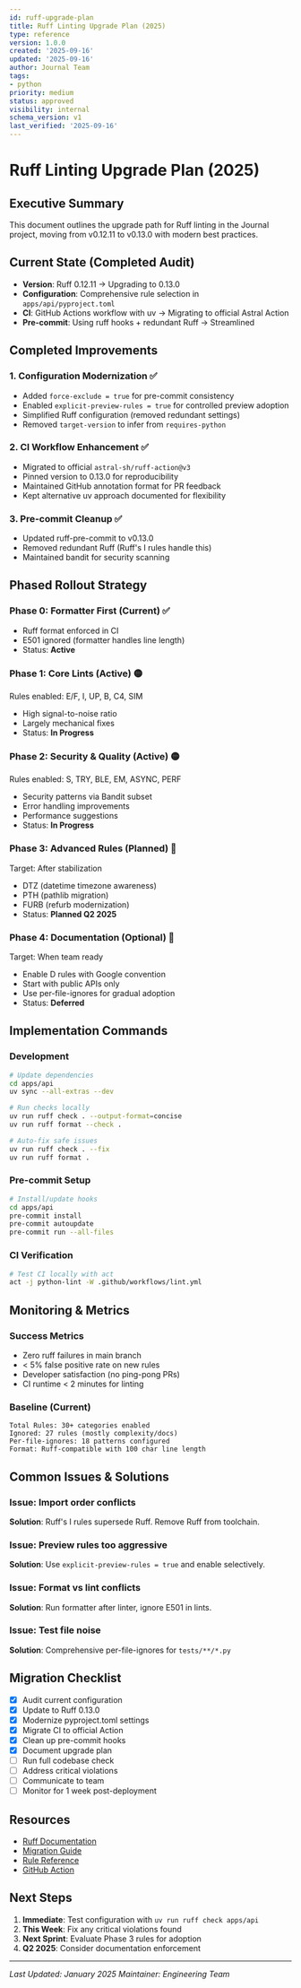```yaml
---
id: ruff-upgrade-plan
title: Ruff Linting Upgrade Plan (2025)
type: reference
version: 1.0.0
created: '2025-09-16'
updated: '2025-09-16'
author: Journal Team
tags:
- python
priority: medium
status: approved
visibility: internal
schema_version: v1
last_verified: '2025-09-16'
---
```


# Ruff Linting Upgrade Plan (2025)

## Executive Summary

This document outlines the upgrade path for Ruff linting in the Journal project, moving from v0.12.11 to v0.13.0 with modern best practices.

## Current State (Completed Audit)

- **Version**: Ruff 0.12.11 → Upgrading to 0.13.0
- **Configuration**: Comprehensive rule selection in `apps/api/pyproject.toml`
- **CI**: GitHub Actions workflow with uv → Migrating to official Astral Action
- **Pre-commit**: Using ruff hooks + redundant Ruff → Streamlined

## Completed Improvements

### 1. Configuration Modernization ✅
- Added `force-exclude = true` for pre-commit consistency
- Enabled `explicit-preview-rules = true` for controlled preview adoption
- Simplified Ruff configuration (removed redundant settings)
- Removed `target-version` to infer from `requires-python`

### 2. CI Workflow Enhancement ✅
- Migrated to official `astral-sh/ruff-action@v3`
- Pinned version to 0.13.0 for reproducibility
- Maintained GitHub annotation format for PR feedback
- Kept alternative uv approach documented for flexibility

### 3. Pre-commit Cleanup ✅
- Updated ruff-pre-commit to v0.13.0
- Removed redundant Ruff (Ruff's I rules handle this)
- Maintained bandit for security scanning

## Phased Rollout Strategy

### Phase 0: Formatter First (Current) ✅
- Ruff format enforced in CI
- E501 ignored (formatter handles line length)
- Status: **Active**

### Phase 1: Core Lints (Active) 🟡
Rules enabled: E/F, I, UP, B, C4, SIM
- High signal-to-noise ratio
- Largely mechanical fixes
- Status: **In Progress**

### Phase 2: Security & Quality (Active) 🟡
Rules enabled: S, TRY, BLE, EM, ASYNC, PERF
- Security patterns via Bandit subset
- Error handling improvements
- Performance suggestions
- Status: **In Progress**

### Phase 3: Advanced Rules (Planned) 📅
Target: After stabilization
- DTZ (datetime timezone awareness)
- PTH (pathlib migration)
- FURB (refurb modernization)
- Status: **Planned Q2 2025**

### Phase 4: Documentation (Optional) 📅
Target: When team ready
- Enable D rules with Google convention
- Start with public APIs only
- Use per-file-ignores for gradual adoption
- Status: **Deferred**

## Implementation Commands

### Development
```bash
# Update dependencies
cd apps/api
uv sync --all-extras --dev

# Run checks locally
uv run ruff check . --output-format=concise
uv run ruff format --check .

# Auto-fix safe issues
uv run ruff check . --fix
uv run ruff format .
```

### Pre-commit Setup
```bash
# Install/update hooks
cd apps/api
pre-commit install
pre-commit autoupdate
pre-commit run --all-files
```

### CI Verification
```bash
# Test CI locally with act
act -j python-lint -W .github/workflows/lint.yml
```

## Monitoring & Metrics

### Success Metrics
- Zero ruff failures in main branch
- < 5% false positive rate on new rules
- Developer satisfaction (no ping-pong PRs)
- CI runtime < 2 minutes for linting

### Baseline (Current)
```
Total Rules: 30+ categories enabled
Ignored: 27 rules (mostly complexity/docs)
Per-file-ignores: 18 patterns configured
Format: Ruff-compatible with 100 char line length
```

## Common Issues & Solutions

### Issue: Import order conflicts
**Solution**: Ruff's I rules supersede Ruff. Remove Ruff from toolchain.

### Issue: Preview rules too aggressive
**Solution**: Use `explicit-preview-rules = true` and enable selectively.

### Issue: Format vs lint conflicts
**Solution**: Run formatter after linter, ignore E501 in lints.

### Issue: Test file noise
**Solution**: Comprehensive per-file-ignores for `tests/**/*.py`

## Migration Checklist

- [x] Audit current configuration
- [x] Update to Ruff 0.13.0
- [x] Modernize pyproject.toml settings
- [x] Migrate CI to official Action
- [x] Clean up pre-commit hooks
- [x] Document upgrade plan
- [ ] Run full codebase check
- [ ] Address critical violations
- [ ] Communicate to team
- [ ] Monitor for 1 week post-deployment

## Resources

- [Ruff Documentation](https://docs.astral.sh/ruff/)
- [Migration Guide](https://docs.astral.sh/ruff/configuration/)
- [Rule Reference](https://docs.astral.sh/ruff/rules/)
- [GitHub Action](https://github.com/astral-sh/ruff-action)

## Next Steps

1. **Immediate**: Test configuration with `uv run ruff check apps/api`
2. **This Week**: Fix any critical violations found
3. **Next Sprint**: Evaluate Phase 3 rules for adoption
4. **Q2 2025**: Consider documentation enforcement

---

*Last Updated: January 2025*
*Maintainer: Engineering Team*